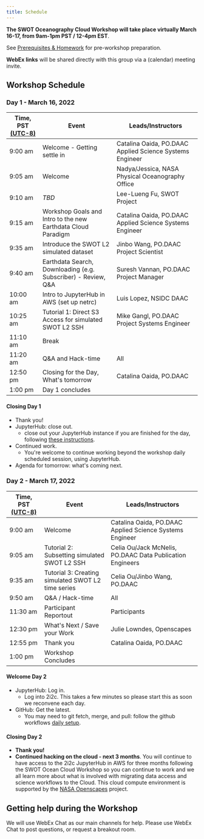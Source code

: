 ```yaml
---
title: Schedule
---
```


**The SWOT Oceanography Cloud Workshop will take place virtually March 16-17, from  9am-1pm PST / 12-4pm EST**.   

See [Prerequisites & Homework](https://podaac.github.io/2022-SWOT-Ocean-Cloud-Workshop/prerequisites/) for pre-workshop preparation.

**WebEx links** will be shared directly with this group via a (calendar) meeting invite.
 
## Workshop Schedule 

### Day 1 - March 16, 2022

| Time, PST [(UTC-8)](https://www.timeanddate.com/time/zones/cst) | Event | Leads/Instructors |
|------|-------|-------------------|
| 9:00 am | Welcome - Getting settle in | Catalina Oaida, PO.DAAC Applied Science Systems Engineer | 
| 9:05 am | Welcome | Nadya/Jessica, NASA Physical Oceanography Office | 
| 9:10 am | *TBD* | Lee-Lueng Fu, SWOT Project |
| 9:15 am | Workshop Goals and Intro to the new Earthdata Cloud Paradigm | Catalina Oaida, PO.DAAC Applied Science Systems Engineer |
| 9:35 am | Introduce the SWOT L2 simulated dataset | Jinbo Wang, PO.DAAC Project Scientist |
| 9:40 am | Earthdata Search, Downloading (e.g. Subscriber) - Review, Q&A | Suresh Vannan, PO.DAAC Project Manager |
| 10:00 am | Intro to JupyterHub in AWS (set up netrc)| Luis Lopez, NSIDC DAAC |
| 10:25 am | Tutorial 1: Direct S3 Access for simulated SWOT L2 SSH | Mike Gangl, PO.DAAC Project Systems Engineer |
| 11:10 am | Break |  |
| 11:20 am | Q&A and Hack-time | All |
| 12:50 pm | Closing for the Day, What's tomorrow | Catalina Oaida, PO.DAAC |
| 1:00 pm | Day 1 concludes | |

#### Closing Day 1

- Thank you!
- JupyterHub: close out. 
  - close out your JupyterHub instance if you are finished for the day, following [these instructions](https://podaac.github.io/2022-SWOT-Ocean-Cloud-Workshop/tutorials/00_Setup.html#how-do-i-end-my-session). 
- Continued work. 
  - You're welcome to continue working beyond the workshop daily scheduled session, using JupyterHub. 
- Agenda for tomorrow: what's coming next.


### Day 2 - March 17, 2022

| Time, PST [(UTC-8)](https://www.timeanddate.com/time/zones/cst) | Event | Leads/Instructors |
|------|-------|-------------------|
| 9:00 am | Welcome | Catalina Oaida, PO.DAAC Applied Science Systems Engineer | 
| 9:05 am | Tutorial 2: Subsetting simulated SWOT L2 SSH | Celia Ou/Jack McNelis, PO.DAAC Data Publication Engineers |
| 9:35 am | Tutorial 3: Creating simulated SWOT L2 time series | Celia Ou/Jinbo Wang, PO.DAAC |
| 9:50 am | Q&A / Hack-time | All |
| 11:30 am | Participant Reportout | Participants  |
| 12:30 pm | What's Next / Save your Work | Julie Lowndes, Openscapes |
| 12:55 pm | Thank you | Catalina Oaida, PO.DAAC | 
| 1:00 pm | Workshop Concludes |  |

#### Welcome Day 2
- JupyterHub: Log in. 
  - Log into 2i2c. This takes a few minutes so please start this as soon we reconvene each day.
- GitHub: Get the latest.
  - You may need to git fetch, merge, and pull: follow the github workflows  [daily setup](https://nasa-openscapes.github.io/2021-Cloud-Hackathon/logistics/github-workflows.html#daily-setup).

#### Closing Day 2

- **Thank you!**
- **Continued hacking on the cloud - next 3 months**. You will continue to have access to the 2i2c JupyterHub in AWS for three months following the SWOT Ocean Cloud Workshop so you can continue to work and we all learn more about what is involved with migrating data access and science workflows to the Cloud. This cloud compute environment is supported by the [NASA Openscapes](https://nasa-openscapes.github.io/) project. 

## Getting help during the Workshop

We will use WebEx Chat as our main channels for help. Please use WebEx Chat to post questions, or request a breakout room. 



